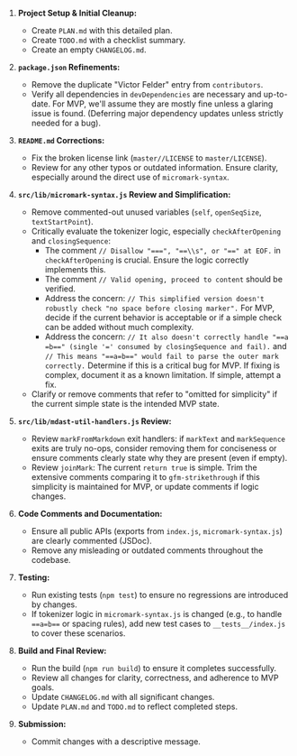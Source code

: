 1.  **Project Setup & Initial Cleanup:**
    *   Create `PLAN.md` with this detailed plan.
    *   Create `TODO.md` with a checklist summary.
    *   Create an empty `CHANGELOG.md`.

2.  **`package.json` Refinements:**
    *   Remove the duplicate "Victor Felder" entry from `contributors`.
    *   Verify all dependencies in `devDependencies` are necessary and up-to-date. For MVP, we'll assume they are mostly fine unless a glaring issue is found. (Deferring major dependency updates unless strictly needed for a bug).

3.  **`README.md` Corrections:**
    *   Fix the broken license link (`master//LICENSE` to `master/LICENSE`).
    *   Review for any other typos or outdated information. Ensure clarity, especially around the direct use of `micromark-syntax`.

4.  **`src/lib/micromark-syntax.js` Review and Simplification:**
    *   Remove commented-out unused variables (`self`, `openSeqSize`, `textStartPoint`).
    *   Critically evaluate the tokenizer logic, especially `checkAfterOpening` and `closingSequence`:
        *   The comment `// Disallow "===", "==\\s", or "==" at EOF.` in `checkAfterOpening` is crucial. Ensure the logic correctly implements this.
        *   The comment `// Valid opening, proceed to content` should be verified.
        *   Address the concern: `// This simplified version doesn't robustly check "no space before closing marker".` For MVP, decide if the current behavior is acceptable or if a simple check can be added without much complexity.
        *   Address the concern: `// It also doesn't correctly handle "==a =b==" (single '=' consumed by closingSequence and fail).` and `// This means "==a=b==" would fail to parse the outer mark correctly.` Determine if this is a critical bug for MVP. If fixing is complex, document it as a known limitation. If simple, attempt a fix.
    *   Clarify or remove comments that refer to "omitted for simplicity" if the current simple state is the intended MVP state.

5.  **`src/lib/mdast-util-handlers.js` Review:**
    *   Review `markFromMarkdown` exit handlers: if `markText` and `markSequence` exits are truly no-ops, consider removing them for conciseness or ensure comments clearly state why they are present (even if empty).
    *   Review `joinMark`: The current `return true` is simple. Trim the extensive comments comparing it to `gfm-strikethrough` if this simplicity is maintained for MVP, or update comments if logic changes.

6.  **Code Comments and Documentation:**
    *   Ensure all public APIs (exports from `index.js`, `micromark-syntax.js`) are clearly commented (JSDoc).
    *   Remove any misleading or outdated comments throughout the codebase.

7.  **Testing:**
    *   Run existing tests (`npm test`) to ensure no regressions are introduced by changes.
    *   If tokenizer logic in `micromark-syntax.js` is changed (e.g., to handle `==a=b==` or spacing rules), add new test cases to `__tests__/index.js` to cover these scenarios.

8.  **Build and Final Review:**
    *   Run the build (`npm run build`) to ensure it completes successfully.
    *   Review all changes for clarity, correctness, and adherence to MVP goals.
    *   Update `CHANGELOG.md` with all significant changes.
    *   Update `PLAN.md` and `TODO.md` to reflect completed steps.

9.  **Submission:**
    *   Commit changes with a descriptive message.
